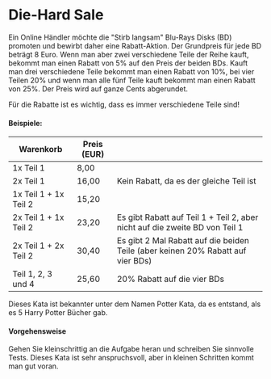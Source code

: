# Die-Hard Sale

Ein Online Händler möchte die "Stirb langsam" Blu-Rays Disks (BD) promoten und
bewirbt daher eine Rabatt-Aktion. Der Grundpreis für jede BD beträgt 8 Euro.
Wenn man aber zwei verschiedene Teile der Reihe kauft, bekommt man einen Rabatt
von 5% auf den Preis der beiden BDs. Kauft man drei verschiedene Teile bekommt
man einen Rabatt von 10%, bei vier Teilen 20% und wenn man alle fünf Teile kauft
bekommt man einen Rabatt von 25%. Der Preis wird auf ganze Cents abgerundet.

Für die Rabatte ist es wichtig, dass es immer verschiedene Teile sind!

#### Beispiele:

| Warenkorb             | Preis (EUR) |                                                                                 |
|-----------------------|-------------|---------------------------------------------------------------------------------|
| 1x Teil 1             |  8,00       |                                                                                 |
| 2x Teil 1             | 16,00       | Kein Rabatt, da es der gleiche Teil ist                                         |
| 1x Teil 1 + 1x Teil 2 | 15,20       |                                                                                 |
| 2x Teil 1 + 1x Teil 2 | 23,20       | Es gibt Rabatt auf Teil 1 + Teil 2, aber nicht auf die zweite BD von Teil 1     |
| 2x Teil 1 + 2x Teil 2 | 30,40       | Es gibt 2 Mal Rabatt auf die beiden Teile (aber keinen 20% Rabatt auf vier BDs) |
| Teil 1, 2, 3 und 4    | 25,60       | 20% Rabatt auf die vier BDs                                                     |

Dieses Kata ist bekannter unter dem Namen Potter Kata, da es entstand, als es 5
Harry Potter Bücher gab.

#### Vorgehensweise

Gehen Sie kleinschrittig an die Aufgabe heran und schreiben Sie sinnvolle Tests.
Dieses Kata ist sehr anspruchsvoll, aber in kleinen Schritten kommt man gut
voran.
